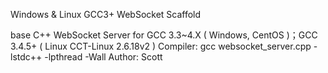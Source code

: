 Windows & Linux GCC3+ WebSocket Scaffold

base C++ WebSocket Server for GCC 3.3~4.X ( Windows, CentOS )；GCC 3.4.5+ ( Linux CCT-Linux 2.6.18v2 )
Compiler: gcc websocket_server.cpp -lstdc++ -lpthread -Wall
Author: Scott
